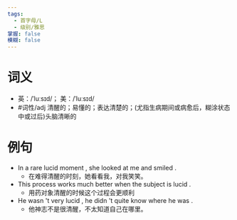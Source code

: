 ```yaml
---
tags:
  - 首字母/L
  - 级别/雅思
掌握: false
模糊: false
---
```

# 词义
- 英：/ˈluːsɪd/； 美：/ˈluːsɪd/
- #词性/adj  清醒的；易懂的；表达清楚的；(尤指生病期间或病愈后，糊涂状态中或过后)头脑清晰的
# 例句
- In a rare lucid moment , she looked at me and smiled .
	- 在难得清醒的时刻，她看看我，对我笑笑。
- This process works much better when the subject is lucid .
	- 用药对象清醒的时候这个过程会更顺利
- He wasn 't very lucid , he didn 't quite know where he was .
	- 他神志不是很清醒，不太知道自己在哪里。

